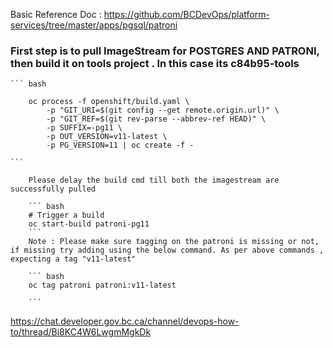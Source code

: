 Basic Reference Doc : https://github.com/BCDevOps/platform-services/tree/master/apps/pgsql/patroni

### First step is to pull ImageStream for POSTGRES AND PATRONI, then build it on tools project . In this case its  c84b95-tools
    ``` bash

        oc process -f openshift/build.yaml \
            -p "GIT_URI=$(git config --get remote.origin.url)" \
            -p "GIT_REF=$(git rev-parse --abbrev-ref HEAD)" \
            -p SUFFIX=-pg11 \
            -p OUT_VERSION=v11-latest \
            -p PG_VERSION=11 | oc create -f -

    ```

        Please delay the build cmd till both the imagestream are successfully pulled

        ``` bash
        # Trigger a build
        oc start-build patroni-pg11
        ```
        Note : Please make sure tagging on the patroni is missing or not, if missing try adding using the below command. As per above commands , expecting a tag "v11-latest"

        ``` bash
        oc tag patroni patroni:v11-latest

        ```











https://chat.developer.gov.bc.ca/channel/devops-how-to/thread/Bi8KC4W6LwgmMgkDk
